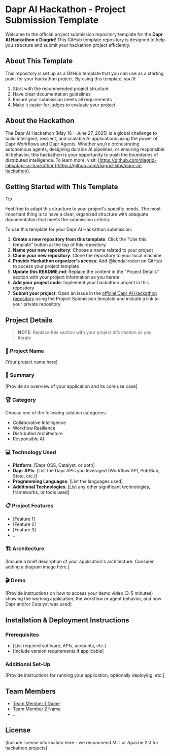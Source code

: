  # Dapr AI Hackathon - Project Submission Template

Welcome to the official project submission repository template for the **Dapr AI Hackathon x Diagrid**! This GitHub template repository is designed to help you structure and submit your hackathon project efficiently.

## About This Template

This repository is set up as a GitHub template that you can use as a starting point for your hackathon project. By using this template, you'll:

1. Start with the recommended project structure
2. Have clear documentation guidelines
3. Ensure your submission meets all requirements
4. Make it easier for judges to evaluate your project

## About the Hackathon

The Dapr AI Hackathon (May 16 - June 27, 2025) is a global challenge to build intelligent, resilient, and scalable AI applications using the power of Dapr Workflows and Dapr Agents. Whether you're orchestrating autonomous agents, designing durable AI pipelines, or ensuring responsible AI behavior, this hackathon is your opportunity to push the boundaries of distributed intelligence. To learn more, visit: [https://github.com/diagrid-labs/dapr-ai-hackathon](https://github.com/diagrid-labs/dapr-ai-hackathon).

## Getting Started with This Template

> [!TIP]
> Feel free to adapt this structure to your project's specific needs. The most important thing is to have a clear, organized structure with adequate documentation that meets the submission criteria.

To use this template for your Dapr AI Hackathon submission:

1. **Create a new repository from this template**: Click the "Use this template" button at the top of this repository
1. **Name your new repository**: Choose a name related to your project
1. **Clone your new repository**: Clone the repository to your local machine
1. **Provide Hackathon organizer's access**: Add @kendallroden on GitHub to access your project template
1. **Update this README.md**: Replace the content in the "Project Details" section with your project information as you iterate
1. **Add your project code**: Implement your hackathon project in this repository
1. **Submit your project**: Open an issue in the [official Dapr AI Hackathon repository](https://github.com/diagrid-labs/dapr-ai-hackathon/issues/new/choose) using the Project Submission template and include a link to your private repository

## Project Details

> **NOTE**: Replace this section with your project information as you iterate

### 🚀 Project Name

[Your project name here]

### 📝 Summary

[Provide an overview of your application and its core use case]

### 🏆 Category

Choose one of the following solution categories:

- Collaborative Intelligence
- Workflow Resilience
- Distributed Architecture
- Responsible AI

### 💻 Technology Used

- **Platform**: [Dapr OSS, Catalyst, or both]
- **Dapr APIs**: [List the Dapr APIs you leveraged (Workflow API, Pub/Sub, State, etc.)]
- **Programming Languages**: [List the languages used]
- **Additional Technologies**: [List any other significant technologies, frameworks, or tools used]

### 📋 Project Features

- [Feature 1]
- [Feature 2]
- [Feature 3]
- ...

### 🏗️ Architecture

[Include a brief description of your application's architecture. Consider adding a diagram image here.]

### 🎬 Demo

[Provide instructions on how to access your demo video (3-5 minutes) showing the working application, the workflow or agent behavior, and how Dapr and/or Catalyst was used]

## Installation & Deployment Instructions

### Prerequisites

- [List required software, APIs, accounts, etc.]
- [Include version requirements if applicable]

### Additional Set-Up

[Provide instructions for running your application, optionally deploying, etc.]

## Team Members

- [Team Member 1 Name](https://github.com/username1)
- [Team Member 2 Name](https://github.com/username2)
- ...

## License

[Include license information here - we recommend MIT or Apache 2.0 for hackathon projects]
